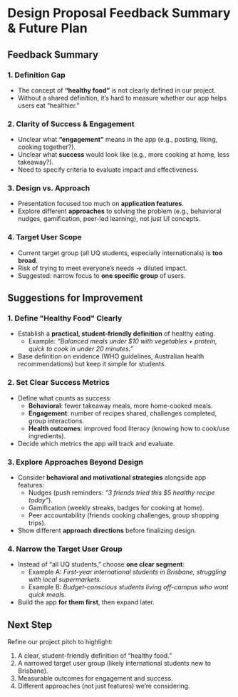 # Design Proposal Feedback Summary & Future Plan

## Feedback Summary

### 1. Definition Gap
- The concept of **“healthy food”** is not clearly defined in our project.  
- Without a shared definition, it’s hard to measure whether our app helps users eat “healthier.”

### 2. Clarity of Success & Engagement
- Unclear what **“engagement”** means in the app (e.g., posting, liking, cooking together?).  
- Unclear what **success** would look like (e.g., more cooking at home, less takeaway?).  
- Need to specify criteria to evaluate impact and effectiveness.

### 3. Design vs. Approach
- Presentation focused too much on **application features**.  
- Explore different **approaches** to solving the problem (e.g., behavioral nudges, gamification, peer-led learning), not just UI concepts.

### 4. Target User Scope
- Current target group (all UQ students, especially internationals) is **too broad**.  
- Risk of trying to meet everyone’s needs → diluted impact.  
- Suggested: narrow focus to **one specific group** of users.

## Suggestions for Improvement

### 1. Define "Healthy Food" Clearly
- Establish a **practical, student-friendly definition** of healthy eating.  
  - Example: *“Balanced meals under $10 with vegetables + protein, quick to cook in under 20 minutes.”*  
- Base definition on evidence (WHO guidelines, Australian health recommendations) but keep it simple for students.

### 2. Set Clear Success Metrics
- Define what counts as success:
  - **Behavioral**: fewer takeaway meals, more home-cooked meals.  
  - **Engagement**: number of recipes shared, challenges completed, group interactions.  
  - **Health outcomes**: improved food literacy (knowing how to cook/use ingredients).  
- Decide which metrics the app will track and evaluate.

### 3. Explore Approaches Beyond Design
- Consider **behavioral and motivational strategies** alongside app features:
  - Nudges (push reminders: *“3 friends tried this $5 healthy recipe today”*).  
  - Gamification (weekly streaks, badges for cooking at home).  
  - Peer accountability (friends cooking challenges, group shopping trips).  
- Show different **approach directions** before finalizing design.

### 4. Narrow the Target User Group
- Instead of “all UQ students,” choose **one clear segment**:
  - Example A: *First-year international students in Brisbane, struggling with local supermarkets.*  
  - Example B: *Budget-conscious students living off-campus who want quick meals.*  
- Build the app **for them first**, then expand later.

## Next Step
Refine our project pitch to highlight:
1. A clear, student-friendly definition of “healthy food.”  
2. A narrowed target user group (likely international students new to Brisbane).  
3. Measurable outcomes for engagement and success.  
4. Different approaches (not just features) we’re considering.  
